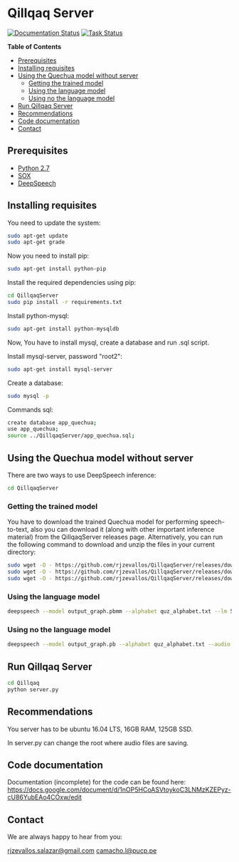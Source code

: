 # Qillqaq Server

[![Documentation Status](https://readthedocs.org/projects/deepspeech/badge/?version=master)](http://deepspeech.readthedocs.io/?badge=master)
[![Task Status](https://github.taskcluster.net/v1/repository/mozilla/DeepSpeech/master/badge.svg)](https://github.taskcluster.net/v1/repository/mozilla/DeepSpeech/master/latest)

**Table of Contents**

- [Prerequisites](#prerequisites)
- [Installing requisites](#installing-requisites)
- [Using the Quechua model without server](#using-the-quechua-model-without-server)
  - [Getting the trained model](#getting-the-trained-model)
  - [Using the language model](#using-the-language-model)
  - [Using no the language model](#using-no-the-language-model)
- [Run Qillqaq Server](#run-qillqaq-server)
- [Recommendations](#recommendations)
- [Code documentation](#code-documentation)
- [Contact](#contact)

## Prerequisites

* [Python 2.7](https://www.python.org/)
* [SOX](http://sox.sourceforge.net/)
* [DeepSpeech](https://github.com/mozilla/DeepSpeech/blob/2f9b551326f63db11b0f1533e8ce88ef5e3cf305/README.md#project-deepspeech)

## Installing requisites

You need to update the system:

```bash
sudo apt-get update
sudo apt-get grade
```

Now you need to install pip:

```bash
sudo apt-get install python-pip
```

Install the required dependencies using pip:

```bash
cd QillqaqServer
sudo pip install -r requirements.txt
```

Install python-mysql:

```bash
sudo apt-get install python-mysqldb
```


Now, You have to install mysql, create a database and run .sql script.

Install mysql-server, password "root2":

```bash
sudo apt-get install mysql-server
```

Create a database:

```bash
sudo mysql -p
```

Commands sql:

```bash
create database app_quechua;
use app_quechua;
source ../QillqaqServer/app_quechua.sql;
```


## Using the Quechua model without server

There are two ways to use DeepSpeech inference:

```bash
cd QillqaqServer
```

### Getting the trained model

You have to download the trained Quechua model for performing speech-to-text, also you can download it (along with other important inference material) from the QillqaqServer releases page. Alternatively, you can run the following command to download and unzip the files in your current directory:

```bash
sudo wget -O - https://github.com/rjzevallos/QillqaqServer/releases/download/v0.01/5-gram.binary
sudo wget -O - https://github.com/rjzevallos/QillqaqServer/releases/download/v0.01/output_graph.pb
sudo wget -O - https://github.com/rjzevallos/QillqaqServer/releases/download/v0.01/quz_trie
```

### Using the language model

```bash
deepspeech --model output_graph.pbmm --alphabet quz_alphabet.txt --lm 5-gram.binary --trie quz_trie --audio hatispa.wav
```

### Using no the language model

```bash
deepspeech --model output_graph.pb --alphabet quz_alphabet.txt --audio hatispa.wav
```


## Run Qillqaq Server

```bash
cd Qillqaq
python server.py
```

## Recommendations

You server has to be ubuntu 16.04 LTS, 16GB RAM, 125GB SSD.

In server.py can change the root where audio files are saving.


## Code documentation

Documentation (incomplete) for the code can be found here: https://docs.google.com/document/d/1nOP5HCoASVtoykoC3LNMzKZEPyz-cU86YubEAo4COxw/edit

## Contact

We are always happy to hear from you:

rjzevallos.salazar@gmail.com 
camacho.l@pucp.pe
